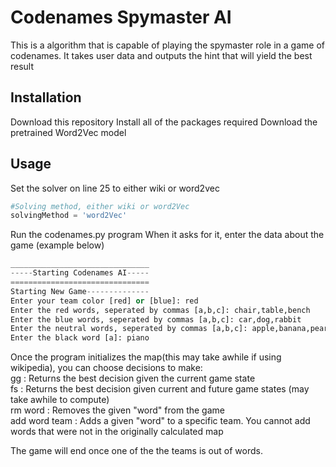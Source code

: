 # Codenames Spymaster AI

This is a algorithm that is capable of playing the spymaster role in a game of codenames. It takes user data and outputs the hint that will yield the best result

## Installation

Download this repository
Install all of the packages required
Download the pretrained Word2Vec model

## Usage

Set the solver on line 25 to either wiki or word2vec
```python
#Solving method, either wiki or word2Vec
solvingMethod = 'word2Vec'
```

Run the codenames.py program
When it asks for it, enter the data about the game (example below)

```python
_______________________________
-----Starting Codenames AI-----        
===============================        
Starting New Game--------------        
Enter your team color [red] or [blue]: red
Enter the red words, seperated by commas [a,b,c]: chair,table,bench
Enter the blue words, seperated by commas [a,b,c]: car,dog,rabbit
Enter the neutral words, seperated by commas [a,b,c]: apple,banana,pear
Enter the black word [a]: piano
```

Once the program initializes the map(this may take awhile if using wikipedia), you can choose decisions to make:  
gg : Returns the best decision given the current game state  
fs : Returns the best decision given current and future game states (may take awhile to compute)  
rm word : Removes the given "word" from the game  
add word team : Adds a given "word" to a specific team. You cannot add words that were not in the originally calculated map    

The game will end once one of the the teams is out of words.
